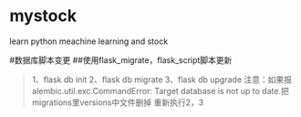 # mystock
learn python meachine learning and stock

#数据库脚本变更
##使用flask_migrate，flask_script脚本更新
>1、flask db init
>2、flask db migrate
>3、flask db upgrade
注意：如果报alembic.util.exc.CommandError: Target database is not up to date.把migrations里versions中文件删掉
重新执行2，3